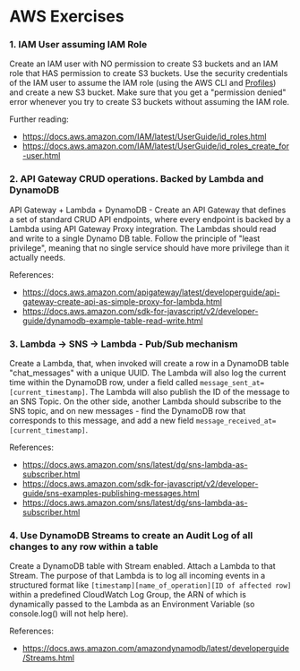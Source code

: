 # AWS Exercises

### 1. IAM User assuming IAM Role

Create an IAM user with NO permission to create S3 buckets and an IAM role that HAS permission to create S3 buckets. Use
the security credentials of the IAM user to assume the IAM role (using the AWS CLI
and [Profiles](https://docs.aws.amazon.com/cli/latest/userguide/cli-configure-profiles.html)) and create a new S3
bucket. Make sure that you get a "permission denied" error whenever you try to create S3 buckets without assuming the
IAM role.

Further reading:

* https://docs.aws.amazon.com/IAM/latest/UserGuide/id_roles.html
* https://docs.aws.amazon.com/IAM/latest/UserGuide/id_roles_create_for-user.html

### 2. API Gateway CRUD operations. Backed by Lambda and DynamoDB

API Gateway + Lambda + DynamoDB - Create an API Gateway that defines a set of standard CRUD API endpoints, where every
endpoint is backed by a Lambda using API Gateway Proxy integration. The Lambdas should read and write to a single Dynamo
DB table. Follow the principle of "least privilege", meaning that no single service should have more privilege than it
actually needs.

References:

* https://docs.aws.amazon.com/apigateway/latest/developerguide/api-gateway-create-api-as-simple-proxy-for-lambda.html
* https://docs.aws.amazon.com/sdk-for-javascript/v2/developer-guide/dynamodb-example-table-read-write.html

### 3. Lambda -> SNS -> Lambda - Pub/Sub mechanism

Create a Lambda, that, when invoked will create a row in a DynamoDB table "chat_messages" with a unique UUID. The Lambda
will also log the current time within the DynamoDB row, under a field called `message_sent_at=[current_timestamp]`. The
Lambda will also publish the ID of the message to an SNS Topic. On the other side, another Lambda should subscribe to
the SNS topic, and on new messages - find the DynamoDB row that corresponds to this message, and add a new
field `message_received_at=[current_timestamp]`.

References:

* https://docs.aws.amazon.com/sns/latest/dg/sns-lambda-as-subscriber.html
* https://docs.aws.amazon.com/sdk-for-javascript/v2/developer-guide/sns-examples-publishing-messages.html
* https://docs.aws.amazon.com/sns/latest/dg/sns-lambda-as-subscriber.html

### 4. Use DynamoDB Streams to create an Audit Log of all changes to any row within a table

Create a DynamoDB table with Stream enabled. Attach a Lambda to that Stream. The purpose of that Lambda is to log all
incoming events in a structured format like `[timestamp][name_of_operation][ID of affected row]` within a predefined
CloudWatch Log Group, the ARN of which is dynamically passed to the Lambda as an Environment Variable (so console.log()
will not help here).

References:

* https://docs.aws.amazon.com/amazondynamodb/latest/developerguide/Streams.html
